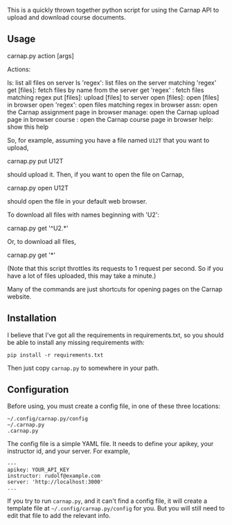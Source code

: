 This is a quickly thrown together python script for using the Carnap API to
upload and download course documents.

## Usage

   carnap.py action [args]

Actions:

   ls: list all files on server 
   ls 'regex': list files on the server matching 'regex'
   get [files]: fetch files by name from the server
   get 'regex' : fetch files matching regex
   put [files]: upload [files] to server
   open [files]: open [files] in browser
   open 'regex': open files matching regex in browser
   assn: open the Carnap assignment page in browser
   manage: open the Carnap upload page in browser
   course <number>: open the Carnap course page in browser
   help: show this help

So, for example, assuming you have a file named `U12T` that you want to upload,
   
   carnap.py put U12T

should upload it. Then, if you want to open the file on Carnap, 

   carnap.py open U12T

should open the file in your default web browser.

To download all files with names beginning with 'U2':

   carnap.py get '^U2.*'

Or, to download all files,

   carnap.py get '*'

(Note that this script throttles its requests to 1 request per second. So if you have a lot of files uploaded, this may take a minute.)

Many of the commands are just shortcuts for opening pages on the Carnap website.

## Installation

I believe that I've got all the requirements in requirements.txt, so you should be able to install any missing requirements with:

```
pip install -r requirements.txt
```

Then just copy `carnap.py` to somewhere in your path.

## Configuration

Before using, you must create a config file, in one of these three
locations:

    ~/.config/carnap.py/config
    ~/.carnap.py
    .carnap.py

The config file is a simple YAML file. It needs to define your apikey, your instructor id, and your server. For example,

```{.yaml}
---
apikey: YOUR_API_KEY
instructor: rudolf@example.com
server: 'http://localhost:3000'
...
```

If you try to run `carnap.py`, and it can't find a config file, it will
create a template file at `~/.config/carnap.py/config` for you. But you will
still need to edit that file to add the relevant info.


